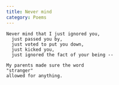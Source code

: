 ```yaml
---
title: Never mind
category: Poems
---
```


    Never mind that I just ignored you,
      just passed you by,
      just voted to put you down,
      just kicked you,
      just ignored the fact of your being --

    My parents made sure the word
    "stranger"
    allowed for anything.


